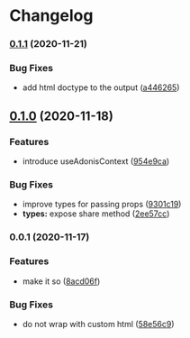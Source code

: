 # Changelog

### [0.1.1](https://www.github.com/zakodium/adonis-react/compare/v0.1.0...v0.1.1) (2020-11-21)


### Bug Fixes

* add html doctype to the output ([a446265](https://www.github.com/zakodium/adonis-react/commit/a4462653da69569f47e64eb06e3e43003a777d83))

## [0.1.0](https://www.github.com/zakodium/adonis-react/compare/v0.0.1...v0.1.0) (2020-11-18)


### Features

* introduce useAdonisContext ([954e9ca](https://www.github.com/zakodium/adonis-react/commit/954e9ca07e30bbb6d2c40061e9d09b019095f527))


### Bug Fixes

* improve types for passing props ([9301c19](https://www.github.com/zakodium/adonis-react/commit/9301c197ce5f2a8e53c55b685165767d82f0dc08))
* **types:** expose share method ([2ee57cc](https://www.github.com/zakodium/adonis-react/commit/2ee57cc9a352a902a1bc07cbfdafd51e1267db06))

### 0.0.1 (2020-11-17)


### Features

* make it so ([8acd06f](https://www.github.com/zakodium/adonis-react/commit/8acd06f0960a284add33e878a77088e080cfc8f2))


### Bug Fixes

* do not wrap with custom html ([58e56c9](https://www.github.com/zakodium/adonis-react/commit/58e56c9e4da0184d68eb8522f8d8b5a051a69802))
